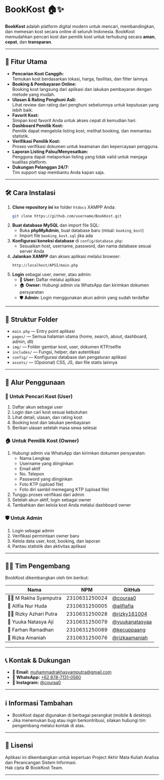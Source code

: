 # BookKost 🏠✨

**BookKost** adalah platform digital modern untuk mencari, membandingkan, dan memesan kost secara online di seluruh Indonesia. BookKost memudahkan pencari kost dan pemilik kost untuk terhubung secara **aman**, **cepat**, dan **transparan**.

---

## 🚀 Fitur Utama

- **Pencarian Kost Canggih:**  
  Temukan kost berdasarkan lokasi, harga, fasilitas, dan filter lainnya.
- **Booking & Pembayaran Online:**  
  Booking kost langsung dari aplikasi dan lakukan pembayaran dengan metode yang mudah.
- **Ulasan & Rating Penghuni Asli:**  
  Lihat review dan rating dari penghuni sebelumnya untuk keputusan yang lebih baik.
- **Favorit Kost:**  
  Simpan kost favorit Anda untuk akses cepat di kemudian hari.
- **Dashboard Pemilik Kost:**  
  Pemilik dapat mengelola listing kost, melihat booking, dan memantau statistik.
- **Verifikasi Pemilik Kost:**  
  Proses verifikasi dokumen untuk keamanan dan kepercayaan pengguna.
- **Laporan Listing Palsu/Menyesatkan:**  
  Pengguna dapat melaporkan listing yang tidak valid untuk menjaga kualitas platform.
- **Dukungan Pelanggan 24/7:**  
  Tim support siap membantu Anda kapan saja.

---

## 🛠️ Cara Instalasi

1. **Clone repository ini** ke folder `htdocs` XAMPP Anda:
   ```bash
   git clone https://github.com/username/BookKost.git
   ```
2. **Buat database MySQL** dan import file SQL:
   - Buka **phpMyAdmin**, buat database baru (misal: `booking_kost`)
   - Import file `booking_kost.sql` jika ada
3. **Konfigurasi koneksi database** di `config/database.php`:
   - Sesuaikan host, username, password, dan nama database sesuai server Anda
4. **Jalankan XAMPP** dan akses aplikasi melalui browser:
   ```
   http://localhost/APSI/main.php
   ```
5. **Login** sebagai user, owner, atau admin:
   - 👤 **User:** Daftar melalui aplikasi
   - 🏠 **Owner:** Hubungi admin via WhatsApp dan kirimkan dokumen persyaratan
   - 🛡️ **Admin:** Login menggunakan akun admin yang sudah terdaftar

---

## 📁 Struktur Folder

- `main.php` — Entry point aplikasi
- `pages/` — Semua halaman utama (home, search, about, dashboard, admin, dll)
- `img/` — Folder gambar kost, user, dokumen KTP/selfie
- `includes/` — Fungsi, helper, dan autentikasi
- `config/` — Konfigurasi database dan pengaturan aplikasi
- `assets/` — (Opsional) CSS, JS, dan file statis lainnya

---

## 🔄 Alur Penggunaan

### 👤 Untuk Pencari Kost (User)
1. Daftar akun sebagai user
2. Login dan cari kost sesuai kebutuhan
3. Lihat detail, ulasan, dan rating kost
4. Booking kost dan lakukan pembayaran
5. Berikan ulasan setelah masa sewa selesai

### 🏠 Untuk Pemilik Kost (Owner)
1. Hubungi admin via WhatsApp dan kirimkan dokumen persyaratan:
    - Nama Lengkap
    - Username yang diinginkan
    - Email aktif
    - No. Telepon
    - Password yang diinginkan
    - Foto KTP (upload file)
    - Foto diri sambil memegang KTP (upload file)
2. Tunggu proses verifikasi dari admin
3. Setelah akun aktif, login sebagai owner
4. Tambahkan dan kelola kost Anda melalui dashboard owner

### 🛡️ Untuk Admin
1. Login sebagai admin
2. Verifikasi permintaan owner baru
3. Kelola data user, kost, booking, dan laporan
4. Pantau statistik dan aktivitas aplikasi

---

## 👨‍💻 Tim Pengembang

BookKost dikembangkan oleh tim berikut:

| Nama                  | NPM              | GitHub                                      |
|-----------------------|------------------|---------------------------------------------|
| 👨‍💻 M Rakha Syamputra     | 2310631250024    | [@couraa0](https://github.com/couraa0)     |
| 🧕 Alifia Nur Huda       | 2310631250005    | [@alifiafia](https://github.com/alifiafia)         |
| 👨‍💻 Rizky Azhari Putra    | 2310631250028    | [@rizky161004](https://github.com/rizky161004)   |
| 👩 Yuuka Natasya Aji     | 2310631250079    | [@yuukanatasyaa](https://github.com/yuukanatasyaa)     |
| 👦 Farhan Ramadhan       | 2310631250089    | [@kecuppaang](https://github.com/kecuppaang)       |
| 👩 Rizka Amaniah         | 2310631250076    | [@rizkaamaniah](https://github.com/rizkaamaniah)           |

---

## 📞 Kontak & Dukungan

- 📧 **Email:** muhammadrakhasyamputra@gmail.com
- 📱 **WhatsApp:** [+62 878-7131-0560](https://wa.me/6287871310560)
- 📸 **Instagram:** [@couraa0](https://instagram.com/couraa0)

---

## ℹ️ Informasi Tambahan

- BookKost dapat digunakan di berbagai perangkat (mobile & desktop).
- Jika menemukan bug atau ingin berkontribusi, silakan hubungi tim pengembang melalui kontak di atas.

---

## 📝 Lisensi

Aplikasi ini dikembangkan untuk keperluan Project Akhir Mata Kuliah Analisa dan Perancangan Sistem Informasi.  
Hak cipta &copy; BookKost Team.

---
